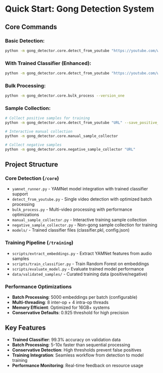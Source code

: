 # Quick Start: Gong Detection System

## **Core Commands**

### **Basic Detection:**
```bash
python -m gong_detector.core.detect_from_youtube "https://youtube.com/watch?v=VIDEO_ID"
```

### **With Trained Classifier (Enhanced):**
```bash
python -m gong_detector.core.detect_from_youtube "https://youtube.com/watch?v=VIDEO_ID" --use_version_one
```

### **Bulk Processing:**
```bash
python -m gong_detector.core.bulk_process --version_one
```

### **Sample Collection:**
```bash
# Collect positive samples for training
python -m gong_detector.core.detect_from_youtube "URL" --save_positive_samples

# Interactive manual collection
python -m gong_detector.core.manual_sample_collector

# Collect negative samples
python -m gong_detector.core.negative_sample_collector "URL"
```

## **Project Structure**

### **Core Detection (`/core`)**
- `yamnet_runner.py` - YAMNet model integration with trained classifier support
- `detect_from_youtube.py` - Single video detection with optimized batch processing
- `bulk_process.py` - Multi-video processing with performance optimizations
- `manual_sample_collector.py` - Interactive training sample collection
- `negative_sample_collector.py` - Non-gong sample collection for training
- `models/` - Trained classifier files (classifier.pkl, config.json)

### **Training Pipeline (`/training`)**
- `scripts/extract_embeddings.py` - Extract YAMNet features from audio samples
- `scripts/train_classifier.py` - Train Random Forest on embeddings
- `scripts/evaluate_model.py` - Evaluate trained model performance
- `data/validated_samples/` - Curated training data (positive/negative)

### **Performance Optimizations**
- **Batch Processing**: 5000 embeddings per batch (configurable)
- **Multi-threading**: 8 inter-op + 4 intra-op threads
- **Memory Efficient**: Optimized for 16GB+ systems
- **Conservative Defaults**: 0.925 threshold for high precision

## **Key Features**

- **Trained Classifier**: 99.3% accuracy on validation data
- **Batch Processing**: 5-10x faster than sequential processing
- **Conservative Detection**: High thresholds prevent false positives
- **Training Integration**: Seamless workflow from detection to model training
- **Performance Monitoring**: Real-time feedback on resource usage
